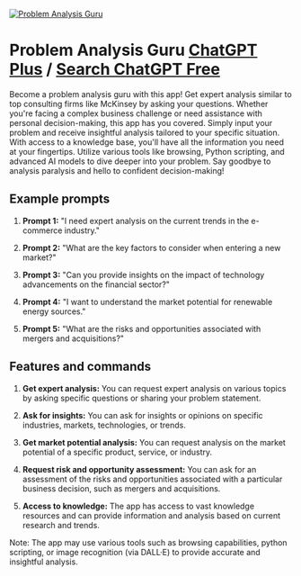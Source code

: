 
[![Problem Analysis Guru](https://files.oaiusercontent.com/file-dAJxuNyuUcp4y6SwUSj35UOW?se=2123-10-17T02%3A32%3A21Z&sp=r&sv=2021-08-06&sr=b&rscc=max-age%3D31536000%2C%20immutable&rscd=attachment%3B%20filename%3D96e0a400-1078-4ff5-abca-a16bb989bf3a.png&sig=A54fjGmFzDe9M/6R%2BSusAu55HMfnlI2Cr7cmfr20RT0%3D)](https://chat.openai.com/g/g-0dGy5xx9W-problem-analysis-guru)

# Problem Analysis Guru [ChatGPT Plus](https://chat.openai.com/g/g-0dGy5xx9W-problem-analysis-guru) / [Search ChatGPT Free](https://gptcall.net/index.html#/?search=Problem%20Analysis%20Guru)

Become a problem analysis guru with this app! Get expert analysis similar to top consulting firms like McKinsey by asking your questions. Whether you're facing a complex business challenge or need assistance with personal decision-making, this app has you covered. Simply input your problem and receive insightful analysis tailored to your specific situation. With access to a knowledge base, you'll have all the information you need at your fingertips. Utilize various tools like browsing, Python scripting, and advanced AI models to dive deeper into your problem. Say goodbye to analysis paralysis and hello to confident decision-making!

## Example prompts

1. **Prompt 1:** "I need expert analysis on the current trends in the e-commerce industry."

2. **Prompt 2:** "What are the key factors to consider when entering a new market?"

3. **Prompt 3:** "Can you provide insights on the impact of technology advancements on the financial sector?"

4. **Prompt 4:** "I want to understand the market potential for renewable energy sources."

5. **Prompt 5:** "What are the risks and opportunities associated with mergers and acquisitions?"

## Features and commands

1. **Get expert analysis:** You can request expert analysis on various topics by asking specific questions or sharing your problem statement.

2. **Ask for insights:** You can ask for insights or opinions on specific industries, markets, technologies, or trends.

3. **Get market potential analysis:** You can request analysis on the market potential of a specific product, service, or industry.

4. **Request risk and opportunity assessment:** You can ask for an assessment of the risks and opportunities associated with a particular business decision, such as mergers and acquisitions.

5. **Access to knowledge:** The app has access to vast knowledge resources and can provide information and analysis based on current research and trends.

Note: The app may use various tools such as browsing capabilities, python scripting, or image recognition (via DALL·E) to provide accurate and insightful analysis.


